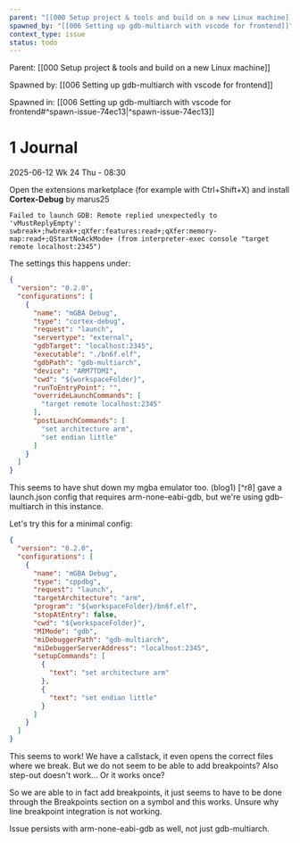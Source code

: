 ```yaml
---
parent: "[[000 Setup project & tools and build on a new Linux machine]]"
spawned_by: "[[006 Setting up gdb-multiarch with vscode for frontend]]"
context_type: issue
status: todo
---
```


Parent: [[000 Setup project & tools and build on a new Linux machine]]

Spawned by: [[006 Setting up gdb-multiarch with vscode for frontend]] 

Spawned in: [[006 Setting up gdb-multiarch with vscode for frontend#^spawn-issue-74ec13|^spawn-issue-74ec13]]

# 1 Journal

2025-06-12 Wk 24 Thu - 08:30

Open the extensions marketplace (for example with Ctrl+Shift+X) and install **Cortex-Debug** by marus25

```
Failed to launch GDB: Remote replied unexpectedly to 'vMustReplyEmpty': swbreak+;hwbreak+;qXfer:features:read+;qXfer:memory-map:read+;QStartNoAckMode+ (from interpreter-exec console "target remote localhost:2345")
```

The settings this happens under:

```json
{
  "version": "0.2.0",
  "configurations": [
    {
      "name": "mGBA Debug",
      "type": "cortex-debug",
      "request": "launch",
      "servertype": "external",
      "gdbTarget": "localhost:2345",
      "executable": "./bn6f.elf",
      "gdbPath": "gdb-multiarch",
      "device": "ARM7TDMI",
      "cwd": "${workspaceFolder}",
      "runToEntryPoint": "",
      "overrideLaunchCommands": [
        "target remote localhost:2345"
      ],
      "postLaunchCommands": [
        "set architecture arm",
        "set endian little"
      ]
    }
  ]
}
```

This seems to have shut down my mgba emulator too. (blog1) [^r8] gave a launch.json config that requires arm-none-eabi-gdb, but we're using gdb-multiarch in this instance. 

Let's try this for a minimal config:

```json
{
  "version": "0.2.0",
  "configurations": [
    {
      "name": "mGBA Debug",
      "type": "cppdbg",
      "request": "launch",
      "targetArchitecture": "arm",
      "program": "${workspaceFolder}/bn6f.elf",
      "stopAtEntry": false,
      "cwd": "${workspaceFolder}",
      "MIMode": "gdb",
      "miDebuggerPath": "gdb-multiarch",
      "miDebuggerServerAddress": "localhost:2345",
      "setupCommands": [
        {
          "text": "set architecture arm"
        },
        {
          "text": "set endian little"
        }
      ]
    }
  ]
}
```

This seems to work! We have a callstack, it even opens the correct files where we break. But we do not seem to be able to add breakpoints? Also step-out doesn't work... Or it works once?

So we are able to in fact add breakpoints, it just seems to have to be done through the Breakpoints section on a symbol and this works. Unsure why line breakpoint integration is not working. 

Issue persists with arm-none-eabi-gdb as well, not just gdb-multiarch.
